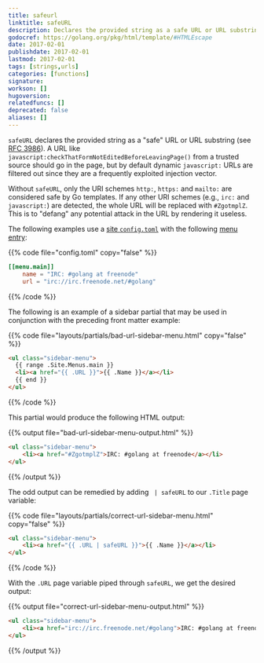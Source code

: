 ```yaml
---
title: safeurl
linktitle: safeURL
description: Declares the provided string as a safe URL or URL substring.
godocref: https://golang.org/pkg/html/template/#HTMLEscape
date: 2017-02-01
publishdate: 2017-02-01
lastmod: 2017-02-01
tags: [strings,urls]
categories: [functions]
signature:
workson: []
hugoversion:
relatedfuncs: []
deprecated: false
aliases: []
---
```


`safeURL` declares the provided string as a "safe" URL or URL substring (see [RFC 3986][]). A URL like `javascript:checkThatFormNotEditedBeforeLeavingPage()` from a trusted source should go in the page, but by default dynamic `javascript:` URLs are filtered out since they are a frequently exploited injection vector.

Without `safeURL`, only the URI schemes `http:`, `https:` and `mailto:` are considered safe by Go templates. If any other URI schemes (e.g., `irc:` and `javascript:`) are detected, the whole URL will be replaced with `#ZgotmplZ`. This is to "defang" any potential attack in the URL by rendering it useless.

The following examples use a [site `config.toml`][configuration] with the following [menu entry][menus]:

{{% code file="config.toml" copy="false" %}}
```toml
[[menu.main]]
    name = "IRC: #golang at freenode"
    url = "irc://irc.freenode.net/#golang"
```
{{% /code %}}

The following is an example of a sidebar partial that may be used in conjunction with the preceding front matter example:

{{% code file="layouts/partials/bad-url-sidebar-menu.html" copy="false" %}}
```html
<ul class="sidebar-menu">
  {{ range .Site.Menus.main }}
  <li><a href="{{ .URL }}">{{ .Name }}</a></li>
  {{ end }}
</ul>
```
{{% /code %}}

This partial would produce the following HTML output:

{{% output file="bad-url-sidebar-menu-output.html" %}}
```html
<ul class="sidebar-menu">
    <li><a href="#ZgotmplZ">IRC: #golang at freenode</a></li>
</ul>
```
{{% /output %}}

The odd output can be remedied by adding ` | safeURL` to our `.Title` page variable:

{{% code file="layouts/partials/correct-url-sidebar-menu.html" copy="false" %}}
```html
<ul class="sidebar-menu">
    <li><a href="{{ .URL | safeURL }}">{{ .Name }}</a></li>
</ul>
```
{{% /code %}}

With the `.URL` page variable piped through `safeURL`, we get the desired output:

{{% output file="correct-url-sidebar-menu-output.html" %}}
```html
<ul class="sidebar-menu">
    <li><a href="irc://irc.freenode.net/#golang">IRC: #golang at freenode</a></li>
</ul>
```
{{% /output %}}

[configuration]: /getting-started/configuration/
[menus]: /content-management/menus/
[RFC 3986]: http://tools.ietf.org/html/rfc3986
